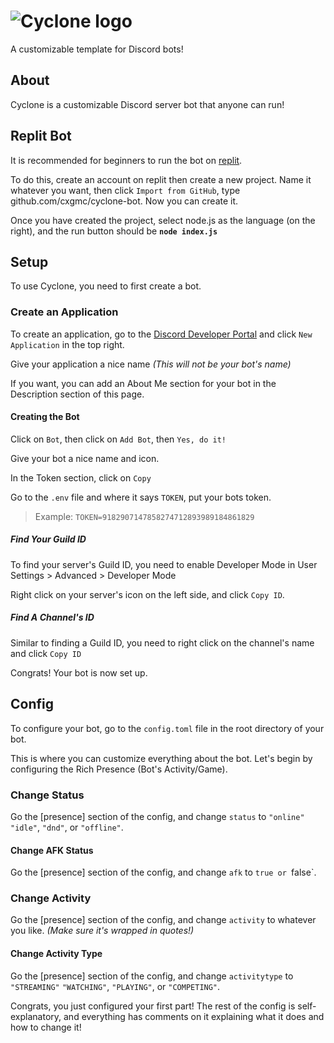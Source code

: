 # ![Cyclone logo](https://github.com/cxgmc/cyclone-bot/blob/main/brand/CycloneLogo@0.75x.png?raw=true)
A customizable template for Discord bots!

## About
Cyclone is a customizable Discord server bot that anyone can run!


## Replit Bot
It is recommended for beginners to run the bot on [replit](https://replit.com/).

To do this, create an account on replit then create a new project. Name it whatever you want, then click `Import from GitHub`, type github.com/cxgmc/cyclone-bot. Now you can create it.

Once you have created the project, select node.js as the language (on the right), and the run button should be **`node index.js`**


## Setup
To use Cyclone, you need to first create a bot.

### Create an Application
To create an application, go to the <a href="https://discord.com/developers/applications" target="_blank">Discord Developer Portal</a> and click `New Application` in the top right.

Give your application a nice name *(This will not be your bot's name)*

If you want, you can add an About Me section for your bot in the Description section of this page.

#### Creating the Bot
Click on `Bot`, then click on `Add Bot`, then `Yes, do it!`

Give your bot a nice name and icon.

In the Token section, click on `Copy`

Go to the `.env` file and where it says `TOKEN`, put your bots token.

> Example: `TOKEN=9182907147858274712893989184861829`

##### Find Your Guild ID

To find your server's Guild ID, you need to enable Developer Mode in User Settings > Advanced > Developer Mode

Right click on your server's icon on the left side, and click `Copy ID`.

##### Find A Channel's ID

Similar to finding a Guild ID, you need to right click on the channel's name and click `Copy ID`

Congrats! Your bot is now set up.

## Config

To configure your bot, go to the `config.toml` file in the root directory of your bot.

This is where you can customize everything about the bot. Let's begin by configuring the Rich Presence (Bot's Activity/Game).

### Change Status
Go the [presence] section of the config, and change `status` to `"online"` `"idle"`, `"dnd"`, or `"offline"`.

#### Change AFK Status
Go the [presence] section of the config, and change `afk` to `true or `false`.

### Change Activity
Go the [presence] section of the config, and change `activity` to whatever you like. *(Make sure it's wrapped in quotes!)*

#### Change Activity Type
Go the [presence] section of the config, and change `activitytype` to `"STREAMING"` `"WATCHING"`, `"PLAYING"`, or `"COMPETING"`.

Congrats, you just configured your first part! The rest of the config is self-explanatory, and everything has comments on it explaining what it does and how to change it!
